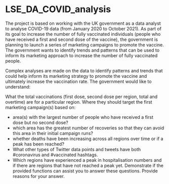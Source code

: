 # LSE_DA_COVID_analysis

The project is based on working with the UK government as a data analyst to analyse COVID-19 data (from January 2020 to October 2021). As part of its goal to increase the number of fully vaccinated individuals (people who have received a first and second dose of the vaccine), the government is planning to launch a series of marketing campaigns to promote the vaccine. The government wants to identify trends and patterns that can be used to inform its marketing approach to increase the number of fully vaccinated people.

Complex analyses are made on the data to identify patterns and trends that could help inform its marketing strategy to promote the vaccine and ultimately increase the vaccination rate. The government would like to understand:

What the total vaccinations (first dose, second dose per region, total and overtime) are for a particular region.
Where they should target the first marketing campaign(s) based on:
 * area(s) with the largest number of people who have received a first dose but no second dose?
 * which area has the greatest number of recoveries so that they can avoid this area in their initial campaign runs?
 * whether deaths have been increasing across all regions over time or if a peak has been reached?
 * What other types of Twitter data points and tweets have both #coronavirus and #vaccinated hashtags.
 * Which regions have experienced a peak in hospitalisation numbers and if there are regions that have not reached a peak yet. Demonstrate if the provided functions can assist you to answer these questions. Provide reasons for your answer.
